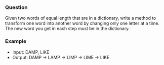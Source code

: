 ### Question

Given two words of equal length that are in a dictionary, write a method to transform one word into another word by changing only one letter at a time. The new word you get in each step must be in the dictionary.

### Example

- Input: DAMP, LIKE
- Output: DAMP -> LAMP -> LIMP -> LIME -> LIKE
